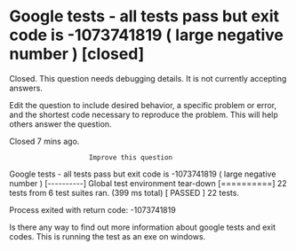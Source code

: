 
# Google tests - all tests pass but exit code is -1073741819 ( large negative number ) [closed]







Closed. This question needs debugging details. It is not currently accepting answers.
                        
                    










 Edit the question to include desired behavior, a specific problem or error, and the shortest code necessary to reproduce the problem. This will help others answer the question.


Closed 7 mins ago.







                        Improve this question
                    



Google tests - all tests pass but exit code is -1073741819 ( large negative number )
[----------] Global test environment tear-down
[==========] 22 tests from 6 test suites ran. (399 ms total)
[  PASSED  ] 22 tests.

Process exited with return code: -1073741819

Is there any way to find out more information about google tests and exit codes.
This is running the test as an exe on windows.

        